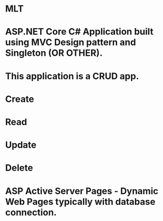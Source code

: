 # MLT
#
# ASP.NET Core C# Application built using MVC Design pattern and Singleton (OR OTHER). 
#
# This application is a CRUD app. 
#
# Create 
#
# Read  
#
# Update 
#
# Delete 
#
# ASP Active Server Pages - Dynamic Web Pages typically with database connection.
